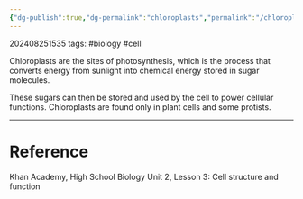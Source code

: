 ```yaml
---
{"dg-publish":true,"dg-permalink":"chloroplasts","permalink":"/chloroplasts/"}
---
```


202408251535
tags: #biology #cell

Chloroplasts are the sites of photosynthesis, which is the process that converts energy from sunlight into chemical energy stored in sugar molecules.

These sugars can then be stored and used by the cell to power cellular functions. Chloroplasts are found only in plant cells and some protists.

---
# Reference

Khan Academy, High School Biology Unit 2, Lesson 3: Cell structure and function